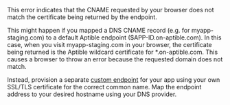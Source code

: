 This error indicates that the CNAME requested by your browser does not match the certificate being returned by the endpoint.

This might happen if you mapped a DNS CNAME record (e.g. for myapp-staging.com) to a default Aptible endpoint ($APP-ID.on-aptible.com). In this case, when you visit myapp-staging.com in your browser, the certificate being returned is the Aptible wildcard certificate for *.on-aptible.com. This causes a browser to throw an error because the requested domain does not match.

Instead, provision a separate [custom endpoint](/paas/how-to-add-internal-or-external-endpoint/) for your app using your own SSL/TLS certificate for the correct common name. Map the endpoint address to your desired hostname using your DNS provider.


